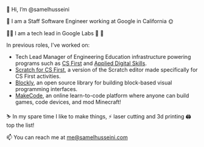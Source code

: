 👋 Hi, I’m @samelhusseini

🏢 I am a Staff Software Engineer working at Google in California 🌞

👨‍💼 I am a tech lead in Google Labs 🥼 🧪

In previous roles, I've worked on:
- Tech Lead Manager of Engineering Education infrastructure powering programs such as [CS First](https://csfirst.withgoogle.com) and [Applied Digital Skills](http://applieddigitalskills.withgoogle.com).
- [Scratch for CS First](https://csfirst.withgoogle.com/project/editor), a version of the Scratch editor made specifically for CS First activities.
- [Blockly](https://github.com/google/blockly), an open source library for building block-based visual programming interfaces.
- [MakeCode](https://makecode.com), an online learn-to-code platform where anyone can build games, code devices, and mod Minecraft!

⛷️ In my spare time I like to make things, ⚡ laser cutting and 3d printing 🖨️ top the list!

📫 You can reach me at me@samelhusseini.com

<!---
samelhusseini/samelhusseini is a ✨ special ✨ repository because its `README.md` (this file) appears on your GitHub profile.
You can click the Preview link to take a look at your changes.
--->
